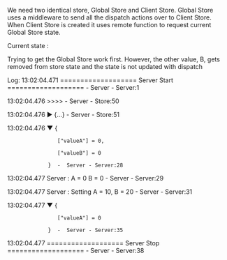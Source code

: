

We need two identical store, Global Store and Client Store. Global Store uses a middleware to send all the dispatch actions over to Client Store. When Client Store is created it uses remote function to request current Global Store state.

Current state :

Trying to get the Global Store work first. However, the other value, B, gets removed  from store state and the state is not updated with dispatch

Log: 
13:02:04.471  =================== Server Start ===================  -  Server - Server:1

  13:02:04.476  >>>>   -  Server - Store:50

  13:02:04.476   ▶ {...}  -  Server - Store:51

  13:02:04.476   ▼  {

                    ["valueA"] = 0,

                    ["valueB"] = 0

                 }  -  Server - Server:28

  13:02:04.477  Server : A = 0  B = 0  -  Server - Server:29

  13:02:04.477  Server : Setting A = 10, B = 20  -  Server - Server:31

  13:02:04.477   ▼  {

                    ["valueA"] = 0

                 }  -  Server - Server:35
                 
  13:02:04.477  =================== Server Stop ===================  -  Server - Server:38

